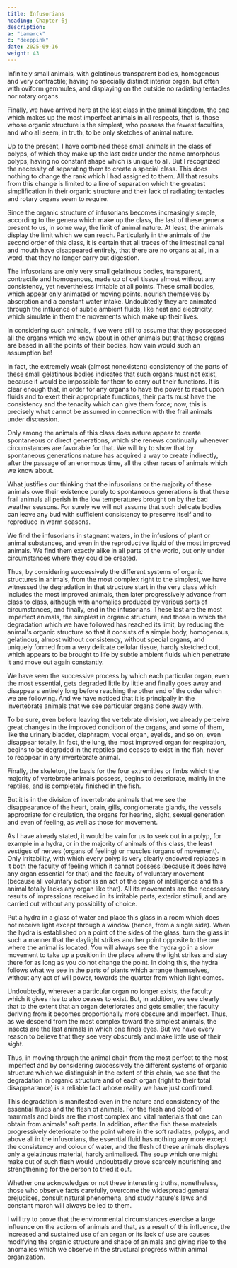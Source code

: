 ```yaml
---
title: Infusorians
heading: Chapter 6j
description: 
a: "Lamarck"
c: "deeppink"
date: 2025-09-16
weight: 43
---
```




Infinitely small animals, with gelatinous transparent bodies, homogenous and very contractile; having no specially distinct interior organ, but often with oviform gemmules, and displaying on the outside no radiating tentacles nor rotary organs.

Finally, we have arrived here at the last class in the animal kingdom, the one which makes up the most imperfect animals in all respects, that is, those whose organic structure is the simplest, who possess the fewest faculties, and who all seem, in truth, to be only sketches of animal nature.

Up to the present, I have combined these small animals in the class of polyps, of which they make up the last order under the name amorphous polyps, having no constant shape which is unique to all. But I recognized the necessity of separating them to create a special class. This does nothing to change the rank which I had assigned to them. All that results from this change is limited to a line of separation which the greatest simplification in their organic structure and their lack of radiating tentacles and rotary organs seem to require.

Since the organic structure of infusorians becomes increasingly simple, according to the genera which make up the class, the last of these genera present to us, in some way, the limit of animal nature. At least, the animals display the limit which we can reach. Particularly in the animals of the second order of this class, it is certain that all traces of the intestinal canal and mouth have disappeared entirely, that there are no organs at all, in a word, that they no longer carry out digestion.

The infusorians are only very small gelatinous bodies, transparent, contractile and homogenous, made up of cell tissue almost without any consistency, yet nevertheless irritable at all points. These small bodies, which appear only animated or moving points, nourish themselves by absorption and a constant water intake. Undoubtedly they are animated through the influence of subtle ambient fluids, like heat and electricity, which simulate in them the movements which make up their lives.

In considering such animals, if we were still to assume that they possessed all the organs which we know about in other animals but that these organs are based in all the points of their bodies, how vain would such an assumption be!

In fact, the extremely weak (almost nonexistent) consistency of the parts of these small gelatinous bodies indicates that such organs must not exist, because it would be impossible for them to carry out their functions. It is clear enough that, in order for any organs to have the power to react upon fluids and to exert their appropriate functions, their parts must have the consistency and the tenacity which can give them force; now, this is precisely what cannot be assumed in connection with the frail animals under discussion.

Only among the animals of this class does nature appear to create spontaneous or direct generations, which she renews continually whenever circumstances are favorable for that. We will try to show that by spontaneous generations nature has acquired a way to create indirectly, after the passage of an enormous time, all the other races of animals which we know about.

What justifies our thinking that the infusorians or the majority of these animals owe their existence purely to spontaneous generations is that these frail animals all perish in the low temperatures brought on by the bad weather seasons. For surely we will not assume that such delicate bodies can leave any bud with sufficient consistency to preserve itself and to reproduce in warm seasons.

We find the infusorians in stagnant waters, in the infusions of plant or animal substances, and even in the reproductive liquid of the most improved animals. We find them exactly alike in all parts of the world, but only under circumstances where they could be created.

Thus, by considering successively the different systems of organic structures in animals, from the most complex right to the simplest, we have witnessed the degradation in that structure start in the very class which includes the most improved animals, then later progressively advance from class to class, although with anomalies produced by various sorts of circumstances, and finally, end in the infusorians. These last are the most imperfect animals, the simplest in organic structure, and those in which the degradation which we have followed has reached its limit, by reducing the animal's organic structure so that it consists of a simple body, homogenous, gelatinous, almost without consistency, without special organs, and uniquely formed from a very delicate cellular tissue, hardly sketched out, which appears to be brought to life by subtle ambient fluids which penetrate it and move out again constantly.

We have seen the successive process by which each particular organ, even the most essential, gets degraded little by little and finally goes away and disappears entirely long before reaching the other end of the order which we are following. And we have noticed that it is principally in the invertebrate animals that we see particular organs done away with.

To be sure, even before leaving the vertebrate division, we already perceive great changes in the improved condition of the organs, and some of them, like the urinary bladder, diaphragm, vocal organ, eyelids, and so on, even disappear totally. In fact, the lung, the most improved organ for respiration, begins to be degraded in the reptiles and ceases to exist in the fish, never to reappear in any invertebrate animal.

Finally, the skeleton, the basis for the four extremities or limbs which the majority of vertebrate animals possess, begins to deteriorate, mainly in the reptiles, and is completely finished in the fish.

But it is in the division of invertebrate animals that we see the disappearance of the heart, brain, gills, conglomerate glands, the vessels appropriate for circulation, the organs for hearing, sight, sexual generation and even of feeling, as well as those for movement.

As I have already stated, it would be vain for us to seek out in a polyp, for example in a hydra, or in the majority of animals of this class, the least vestiges of nerves (organs of feeling) or muscles (organs of movement). Only irritability, with which every polyp is very clearly endowed replaces in it both the faculty of feeling which it cannot possess (because it does have any organ essential for that) and the faculty of voluntary movement (because all voluntary action is an act of the organ of intelligence and this animal totally lacks any organ like that). All its movements are the necessary results of impressions received in its irritable parts, exterior stimuli, and are carried out without any possibility of choice.

Put a hydra in a glass of water and place this glass in a room which does not receive light except through a window (hence, from a single side). When the hydra is established on a point of the sides of the glass, turn the glass in such a manner that the daylight strikes another point opposite to the one where the animal is located. You will always see the hydra go in a slow movement to take up a position in the place where the light strikes and stay there for as long as you do not change the point. In doing this, the hydra follows what we see in the parts of plants which arrange themselves, without any act of will power, towards the quarter from which light comes.

Undoubtedly, wherever a particular organ no longer exists, the faculty which it gives rise to also ceases to exist. But, in addition, we see clearly that to the extent that an organ deteriorates and gets smaller, the faculty deriving from it becomes proportionally more obscure and imperfect. Thus, as we descend from the most complex toward the simplest animals, the insects are the last animals in which one finds eyes. But we have every reason to believe that they see very obscurely and make little use of their sight.

Thus, in moving through the animal chain from the most perfect to the most imperfect and by considering successively the different systems of organic structure which we distinguish in the extent of this chain, we see that the degradation in organic structure and of each organ (right to their total disappearance) is a reliable fact whose reality we have just confirmed.

This degradation is manifested even in the nature and consistency of the essential fluids and the flesh of animals. For the flesh and blood of mammals and birds are the most complex and vital materials that one can obtain from animals' soft parts. In addition, after the fish these materials progressively deteriorate to the point where in the soft radiates, polyps, and above all in the infusorians, the essential fluid has nothing any more except the consistency and colour of water, and the flesh of these animals displays only a gelatinous material, hardly animalised. The soup which one might make out of such flesh would undoubtedly prove scarcely nourishing and strengthening for the person to tried it out.

Whether one acknowledges or not these interesting truths, nonetheless, those who observe facts carefully, overcome the widespread general prejudices, consult natural phenomena, and study nature's laws and constant march will always be led to them.

I will try to prove that the environmental circumstances exercise a large influence on the actions of animals and that, as a result of this influence, the increased and sustained use of an organ or its lack of use are causes modifying the organic structure and shape of animals and giving rise to the anomalies which we observe in the structural progress within animal organization.



<!-- Notes to Chapter Six
(1) If birds have their lungs pierced and their hair changed into feather as a consequence of their habit of ascending into the air, people will ask me why the bats do not also have feathers and pierced lungs. I will reply that it seems to me probable that the bats have a systematic organic structure more perfect than that of the birds, and as a result a complete diaphragm which limits the enlargement of their lungs. Thus they were not able successfully to pierce their lungs nor to puff themselves up with air sufficiently so that the influence of this fluid, with effort reaching the skin, gives the horny material of the hair the faculty of branching out into feathers. In fact, in the birds, the air, once introduced right into the bulb of the hairs, changes their base into a tube and forces these very hairs to divide themselves up into feathers. This could not have happened with the bat, where the air does not penetrate beyond the lung. [Back to Text]

(2) The Anatifa, Balanus, Coronula and Tubicinella. [Back to Text]

(3) "It is above all in the spiders that the heart is easy to observe. We see it beat through the skin of the abdomen in the non-hairy species. In lifting up this skin, we see a hollow organ, oblong, pointed at two ends, the anterior end pointing towards the thorax, on the sides of which two or three pairs of vessels can be seen leaving." Cuvier, Anatom. Comp. Vol. IV, p. 419. [Back to Text]

 -->